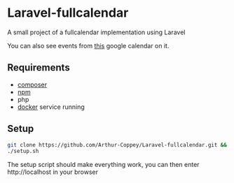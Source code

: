 # Laravel-fullcalendar

A small project of a fullcalendar implementation using Laravel

You can also see events from [this](https://calendar.google.com/calendar/embed?src=5dcgsjup0ebe6miqrgm62jigtg%40group.calendar.google.com&ctz=Europe%2FParis) google calendar on it.

## Requirements
* [composer](https://getcomposer.org/)
* [npm](https://www.npmjs.com/)
* php
* [docker](https://www.docker.com/) service running

## Setup
```sh
git clone https://github.com/Arthur-Coppey/Laravel-fullcalendar.git && cd Laravel-fullcalendar
./setup.sh
```
The setup script should make everything work, you can then enter http://localhost in your browser
